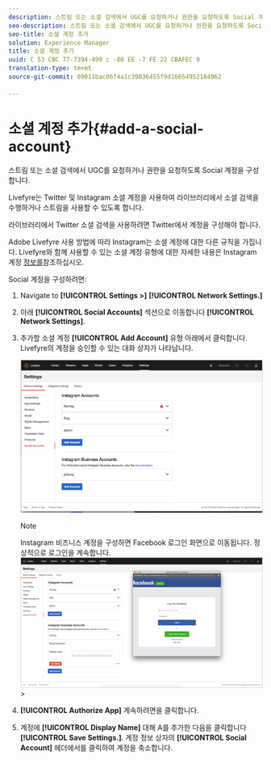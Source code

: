 ```yaml
---
description: 스트림 또는 소셜 검색에서 UGC를 요청하거나 권한을 요청하도록 Social 계정을 구성합니다.
seo-description: 스트림 또는 소셜 검색에서 UGC를 요청하거나 권한을 요청하도록 Social 계정을 구성합니다.
seo-title: 소셜 계정 추가
solution: Experience Manager
title: 소셜 계정 추가
uuid: C 53 CBC 77-7394-499 c -80 EE -7 FE 22 CBAFEC 9
translation-type: tm+mt
source-git-commit: 09011bac06f4a1c39836455f9d16654952184962

---
```



# 소셜 계정 추가{#add-a-social-account}

스트림 또는 소셜 검색에서 UGC를 요청하거나 권한을 요청하도록 Social 계정을 구성합니다.

Livefyre는 Twitter 및 Instagram 소셜 계정을 사용하여 라이브러리에서 소셜 검색을 수행하거나 스트림을 사용할 수 있도록 합니다.

라이브러리에서 Twitter 소셜 검색을 사용하려면 Twitter에서 계정을 구성해야 합니다.

Adobe Livefyre 사용 방법에 따라 Instagram는 소셜 계정에 대한 다른 규칙을 가집니다. Livefyre와 함께 사용할 수 있는 소셜 계정 유형에 대한 자세한 내용은 Instagram 계정 [정보를](/help/using/c-users-creating-accounts-with-studio-access/t-configure-social-accout-instagram/c-about-instagram-accounts.md#c_about_instagram_accounts)참조하십시오.

Social 계정을 구성하려면:

1. Navigate to **[!UICONTROL Settings >]** **[!UICONTROL Network Settings.]**
1. 아래 **[!UICONTROL Social Accounts]** 섹션으로 이동합니다 **[!UICONTROL Network Settings]**.
1. 추가할 소셜 계정 **[!UICONTROL Add Account]** 유형 아래에서 클릭합니다. Livefyre의 계정을 승인할 수 있는 대화 상자가 나타납니다.

   ![](assets/i_settings_social_insta.png)

   >[!NOTE]
   >
   >Instagram 비즈니스 계정을 구성하면 Facebook 로그인 화면으로 이동됩니다. 정상적으로 로그인을 계속합니다. ![](assets/i_insta_biz_facebook_dialog.png) >

1. **[!UICONTROL Authorize App]** 계속하려면을 클릭합니다.
1. 계정에 **[!UICONTROL Display Name]** 대해 A를 추가한 다음을 클릭합니다 **[!UICONTROL Save Settings.]**. 계정 정보 상자의 **[!UICONTROL Social Account]** 헤더에서를 클릭하여 계정을 축소합니다.
